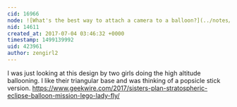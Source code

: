 ```yaml
---
cid: 16966
node: ![What's the best way to attach a camera to a balloon?](../notes/warren/07-03-2017/what-s-the-best-way-to-attach-a-camera-to-a-balloon)
nid: 14611
created_at: 2017-07-04 03:46:32 +0000
timestamp: 1499139992
uid: 423961
author: zengirl2
---
```


I was just looking at this design by two girls doing the high altitude ballooning. I like their triangular base and was thinking of a popsicle stick version.  https://www.geekwire.com/2017/sisters-plan-stratospheric-eclipse-balloon-mission-lego-lady-fly/